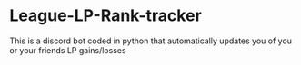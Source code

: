 # League-LP-Rank-tracker
This is a discord bot coded in python that automatically updates you of you or your friends LP gains/losses
